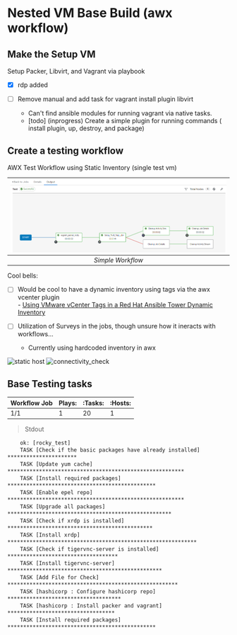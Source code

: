 # Nested VM Base Build (awx workflow) 

## Make the Setup VM
Setup Packer, Libvirt, and Vagrant via playbook
- [x] rdp added
- [ ] Remove manual and add task for vagrant install plugin libvirt 
       
    - Can't find ansible modules for running vagrant via native tasks.
    - [todo] (inprogress) Create a simple plugin for running commands ( install plugin, up, destroy, and package)
    
## Create a testing workflow

AWX Test Workflow using Static Inventory (single test vm)

|![](.Resources/simple_workflow_setup.PNG)|
|:--:|
| *Simple Workflow* |

Cool bells:

- [ ] Would be cool to have a dynamic inventory using tags via the awx vcenter plugin  
        - [Using VMware vCenter Tags in a Red Hat Ansible Tower Dynamic Inventory](https://www.ansible.com/blog/using-vmware-vcenter-tags-in-a-red-hat-ansible-tower-dynamic-inventory)  

- [ ] Utilization of Surveys in the jobs, though unsure how it ineracts with workflows...

  - Currently using hardcoded inventory in awx

![static host](.Resources/static_host.PNG)
![connectivity_check](.Resources/ansible_awx_ping.PNG)

##  Base Testing tasks 

| Workflow Job  | Plays: | :Tasks: | :Hosts: |
|-----------------|---------|---------|---------|
| 1/1 | 1 | 20 | 1 | 

> Stdout
```
    ok: [rocky_test]
    TASK [Check if the basic packages have already installed] **********************
    TASK [Update yum cache] ********************************************************
    TASK [Install required packages] ***********************************************
    TASK [Enable epel repo] ********************************************************
    TASK [Upgrade all packages] ****************************************************
    TASK [Check if xrdp is installed] **********************************************
    TASK [Install xrdp] ************************************************************
    TASK [Check if tigervnc-server is installed] ***********************************
    TASK [Install tigervnc-server] *************************************************
    TASK [Add File for Check] ******************************************************
    TASK [hashicorp : Configure hashicorp repo] ************************************
    TASK [hashicorp : Install packer and vagrant] **********************************
    TASK [Install required packages] ***********************************************
```
